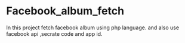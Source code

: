 # Facebook_album_fetch

In this project fetch facebook album using php language.
and also use facebook api ,secrate code and app id.
